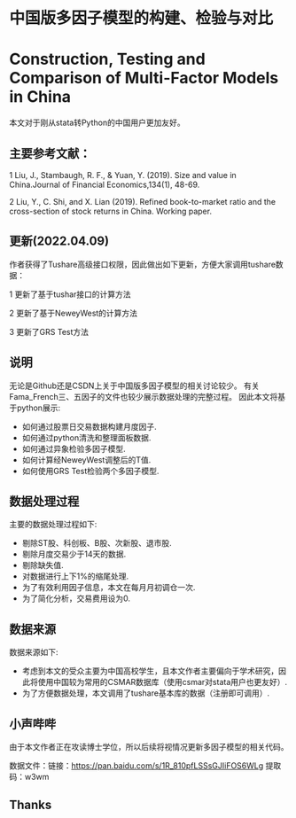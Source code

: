 # 中国版多因子模型的构建、检验与对比
# Construction, Testing and Comparison of Multi-Factor Models in China

本文对于刚从stata转Python的中国用户更加友好。

## 主要参考文献：

1 Liu, J., Stambaugh, R. F., & Yuan, Y. (2019). Size and value in China.Journal of Financial Economics,134(1), 48-69.

2 Liu, Y., C. Shi, and X. Lian (2019). Refined book-to-market ratio and the cross-section of stock returns in China. Working paper.

## 更新(2022.04.09)
作者获得了Tushare高级接口权限，因此做出如下更新，方便大家调用tushare数据：

1 更新了基于tushar接口的计算方法

2 更新了基于NeweyWest的计算方法

3 更新了GRS Test方法

## 说明
无论是Github还是CSDN上关于中国版多因子模型的相关讨论较少。
有关Fama_French三、五因子的文件也较少展示数据处理的完整过程。
因此本文将基于python展示:
 
 - 如何通过股票日交易数据构建月度因子.
 - 如何通过python清洗和整理面板数据.
 - 如何通过异象检验多因子模型.
 - 如何计算经NeweyWest调整后的T值.
 - 如何使用GRS Test检验两个多因子模型.


## 数据处理过程

主要的数据处理过程如下:
 
 - 剔除ST股、科创板、B股、次新股、退市股.
 - 剔除月度交易少于14天的数据.
 - 剔除缺失值.
 - 对数据进行上下1%的缩尾处理.
 - 为了有效利用因子信息，本文在每月月初调仓一次.
 - 为了简化分析，交易费用设为0.


## 数据来源

数据来源如下:
 
 - 考虑到本文的受众主要为中国高校学生，且本文作者主要偏向于学术研究，因此将使用中国较为常用的CSMAR数据库（使用csmar对stata用户也更友好）.
 - 为了方便数据处理，本文调用了tushare基本库的数据（注册即可调用）.


## 小声哔哔
由于本文作者正在攻读博士学位，所以后续将视情况更新多因子模型的相关代码。

数据文件：链接：https://pan.baidu.com/s/1R_810pfLSSsGJIiFOS6WLg  提取码：w3wm 
 
## Thanks
